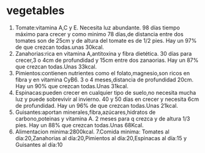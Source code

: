# vegetables
1. Tomate:vitamina A,C y E. Necesita luz abundante. 98 días tiempo máximo para crecer y como minimo 78 días,de distancia entre dos tomates son de 25cm y de altura del tomate es de 1/2 pies. Hay un 97% de que crezcan todas.unas 30kcal.
2. Zanahorias:rica en vitamina A,antitoxina y fibra dietética. 30 días para crecer,3 o 4cm de profundidad y 15cm entre dos zanaorias. Hay un 87% que crezcan todas.Unas 33kcal.
3. Pimientos:contienen nutrientes como el folato,magnesio,son ricos en fibra y en vitamina CyB6. 3 o 4 meses,distancia de profundidad 20cm. Hay un 90% que crezcan todas.Unas 31kcal.
4. Espinacas:pueden crecer en cualquier tipo de suelo,no necesita mucha luz y puede sobrevivir al invierno. 40 y 50 días en crecer y necesita 6cm de profundidad. Hay un 96% de que crezcan todas.Unas 21kcal.
5. Guisantes:aportan minerales,fibra,azúcares,hidratos de carbono,poteinas y vitamina A. 2 meses para q crezca y de altura 1/3 pies. Hay un 88% que crezcan todas.Unas 68Kcal.
6. Alimentacion minima:2800kcal.
7.Comida minima: Tomates al día:20,Zanahorias al día:20,Pimientos al día:20,Espinacas al día:15 y Guisantes al día:10
